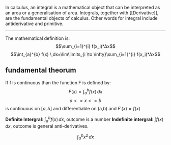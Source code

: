 In calculus, an integral is a mathematical object that can be interpreted as an area or a generalisation of area. Integrals, together with [[Derivative]], are the fundamental objects of calculus. Other words for integral include antiderivative and primitive.
_____

The mathematical definition is:
$$\sum_{i=1}^{i} f(x_i)*∆x$$
$$\int_{a}^{b} f(x) \,dx=\lim\limits_{i \to \infty}\sum_{i=1}^{i} f(x_i)*∆x$$
## fundamental theorum
If f is continuous than the function F is defined by: 
$$F(x)=\int_{a}^{b} f(x) \,dx$$
$$a<=x<=b$$
is continuous on $[a,b]$ and differentiable on (a,b) and $F'(x)=f(x)$

**Definite Intergral**: $\int_{a}^{b} f(x) \,dx$, outcome is a number
**Indefinite intergral**: $\int f(x) \,dx$, outcome is general anti-derivatives. 





$$\int_{a}^{b} x^2 \,dx$$
